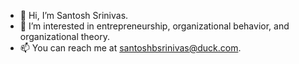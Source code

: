 - 👋 Hi, I’m Santosh Srinivas.
- 👀 I’m interested in entrepreneurship, organizational behavior, and organizational theory.
- 📫 You can reach me at santoshbsrinivas@duck.com.

